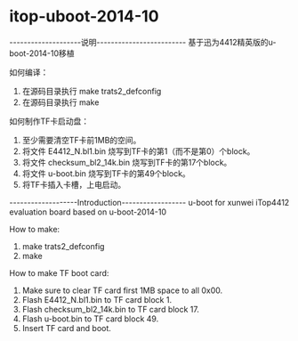 # itop-uboot-2014-10

--------------------说明-------------------------
基于迅为4412精英版的u-boot-2014-10移植

如何编译：
1. 在源码目录执行 make trats2_defconfig
2. 在源码目录执行 make

如何制作TF卡启动盘：
1. 至少需要清空TF卡前1MB的空间。
2. 将文件 E4412_N.bl1.bin 烧写到TF卡的第1（而不是第0）个block。
3. 将文件 checksum_bl2_14k.bin 烧写到TF卡的第17个block。
4. 将文件 u-boot.bin 烧写到TF卡的第49个block。
5. 将TF卡插入卡槽，上电启动。


-------------------Introduction------------------
u-boot for xunwei iTop4412 evaluation board based on u-boot-2014-10

How to make:
1. make trats2_defconfig
2. make

How to make TF boot card:
1. Make sure to clear TF card first 1MB space to all 0x00.
2. Flash E4412_N.bl1.bin to TF card block 1.
3. Flash checksum_bl2_14k.bin to TF card block 17.
4. Flash u-boot.bin to TF card block 49.
5. Insert TF card and boot.
